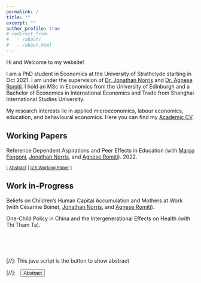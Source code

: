```yaml
---
permalink: /
title: ""
excerpt: ""
author_profile: true
# redirect_from: 
#   - /about/
#   - /about.html
---
```


<!-- Google tag (gtag.js) -->
<script async src="https://www.googletagmanager.com/gtag/js?id=G-HN291NHBM8"></script>
<script>
  window.dataLayer = window.dataLayer || [];
  function gtag(){dataLayer.push(arguments);}
  gtag('js', new Date());

  gtag('config', 'G-HN291NHBM8');
</script>

<!-- change link color -->
<!--  #3776ab # 0072b1-->
<!-- <a href="https://jonathan-norris.github.io/" style="color: #3776ab; text-decoration: underline;text-decoration-style: solid;">Dr Jonathan Norris</a> and <a href="https://sites.google.com/view/agneseromiti/home" style="color: #3776ab; text-decoration: underline;text-decoration-style: solid;">Dr Agnese Romiti</a>. -->

Hi and Welcome to my website!

I am a PhD student in Economics at the University of Strathclyde starting in Oct 2021. I am under the supervision of [Dr. Jonathan Norris](https://jonathan-norris.github.io/) and [Dr. Agnese Romiti](https://sites.google.com/view/agneseromiti/home). I hold an MSc in Economics from the University of Edinburgh and a Bachelor of Economics in International Economics and Trade from Shanghai International Studies University. 

My research interests lie in applied microeconomics, labour economics, education, and behavioural economics. Here you can find my [Academic CV](/assets/files/ZhanShi_CV.pdf). 


<!-- Google Tag Manager (noscript) -->
<noscript><iframe src="https://www.googletagmanager.com/ns.html?id=GTM-PNS829G"
height="0" width="0" style="display:none;visibility:hidden"></iframe></noscript>
<!-- End Google Tag Manager (noscript) -->

## Working Papers 
<!-- - - - -->

Reference Dependent Aspirations and Peer Effects in Education (with [Marco Fongoni](https://sites.google.com/site/marcofongoni/home), [Jonathan Norris](https://jonathan-norris.github.io/), and [Agnese Romiti](https://sites.google.com/view/agneseromiti/home)). 2022.<br/>
<!-- <small>[ <a href="#/" onclick="visib('peer-inequality')">Abstract</a> ] </small> -->
<small>[ <a href="#/" onclick="visib('peer-inequality')">Abstract</a> | [IZA Working Paper][peer-inequality-wp] ] </small>

<div id="peer-inequality" style="display: none; text-align: justify; line-height: 1.2" ><small>
We study the long-run effects of income inequality within adolescent peer compositions in schools. We propose a theoretical framework based on reference dependence where inequality in peer groups can generate aspiration gaps. Guided by predictions from this framework we find that an increase in the share of low income peers within school-cohorts improves the educational outcomes of low income students and has negative effects on high income students. We further document a range of evidence that corroborates these results, including that they are distinct from peer non-linear ability effects. We then find that social cohesion, through better connections in the school network, has an important role in mitigating the effects of peer inequality. Our results provide evidence on the role of inequality in peer groups for long-run educational outcomes, while also demonstrating that there is potential to avoid these consequences.
</small><br><br/></div>

[peer-inequality-wp]:https://www.iza.org/publications/dp/15785/reference-dependent-aspirations-and-peer-effects-in-education

## Work in-Progress 
<!-- - - - -->

<!-- **The effect of Universal Credit on Children’s Educational and Behavioural Outcomes**. .<br/> -->

Beliefs on Children’s Human Capital Accumulation and Mothers at Work (with Césarine Boinet, [Jonathan Norris](https://jonathan-norris.github.io/), and [Agnese Romiti](https://sites.google.com/view/agneseromiti/home)).

One-Child Policy in China and the Intergenerational Effects on Health (with Thi Tham Ta).

\
&nbsp;
\
&nbsp;

<script>
  body{
  font-family: Helvetica;
  font-size: 16pt;
  }
  /* Headers */
  h1,h2,h3,h4,h5,h6{
    font-size: 24pt;
  }
</script>


[//]: This java script is the button to show abstract
<script>
 function visib(id) {
  var x = document.getElementById(id);
  if (x.style.display === "block") {
    x.style.display = "none";
  } else {
    x.style.display = "block";
  }
}
</script>

[//]:&emsp;<button onclick="visib('polariz')" class="btn btn--inverse btn--small">Abstract</button>



